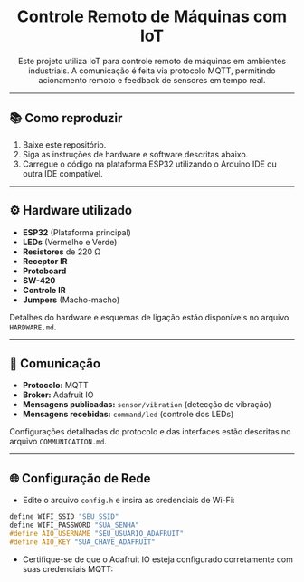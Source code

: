 <h1 align="center">Controle Remoto de Máquinas com IoT</h1>

<p align="center">
  Este projeto utiliza IoT para controle remoto de máquinas em ambientes industriais. A comunicação é feita via protocolo MQTT, permitindo acionamento remoto e feedback de sensores em tempo real.
</p>

---

<h2>📚 Como reproduzir</h2>
<ol>
  <li>Baixe este repositório.</li>
  <li>Siga as instruções de hardware e software descritas abaixo.</li>
  <li>Carregue o código na plataforma ESP32 utilizando o Arduino IDE ou outra IDE compatível.</li>
</ol>

---

<h2>⚙️ Hardware utilizado</h2>
<ul>
  <li><b>ESP32</b> (Plataforma principal)</li>
  <li><b>LEDs</b> (Vermelho e Verde)</li>
  <li><b>Resistores</b> de 220 Ω</li>
  <li><b>Receptor IR</b></li>
  <li><b>Protoboard</b></li>
  <li><b>SW-420</b></li>
  <li><b>Controle IR</b></li>
  <li><b>Jumpers</b> (Macho-macho)</li>
</ul>

<p>Detalhes do hardware e esquemas de ligação estão disponíveis no arquivo <code>HARDWARE.md</code>.</p>

---

<h2>🔗 Comunicação</h2>
<ul>
  <li><b>Protocolo:</b> MQTT</li>
  <li><b>Broker:</b> Adafruit IO</li>
  <li><b>Mensagens publicadas:</b> <code>sensor/vibration</code> (detecção de vibração)</li>
  <li><b>Mensagens recebidas:</b> <code>command/led</code> (controle dos LEDs)</li>
</ul>

<p>Configurações detalhadas do protocolo e das interfaces estão descritas no arquivo <code>COMMUNICATION.md</code>.</p>

---

<h2>🌐 Configuração de Rede</h2>
<ul>
  <li>Edite o arquivo <code>config.h</code> e insira as credenciais de Wi-Fi:</li>
</ul>

```cpp
define WIFI_SSID "SEU_SSID"
define WIFI_PASSWORD "SUA_SENHA"
#define AIO_USERNAME "SEU_USUARIO_ADAFRUIT"
#define AIO_KEY "SUA_CHAVE_ADAFRUIT"
```
<ul> <li>Certifique-se de que o Adafruit IO esteja configurado corretamente com suas credenciais MQTT:</li> </ul>
